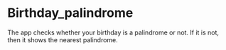 # Birthday_palindrome

The app checks whether your birthday is a palindrome or not. If it is not, then it shows the nearest palindrome.
